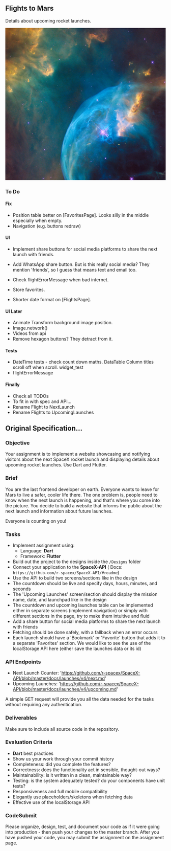 ## Flights to Mars

Details about upcoming rocket launches.

<img src="https://github.com/paulsump/mars_flights/blob/813c01c1b2326f937fc1e4d08a8c52add9d284f9/images/background.jpg" width="1248">

### To Do

#### Fix

- Position table better on [FavoritesPage]. Looks silly in the middle especially when empty.
- Navigation (e.g. buttons redraw)

#### UI

- Implement share buttons for social media platforms to share the next launch with friends.
- Add WhatsApp share button. But is this really social media? They mention 'friends', so I guess
  that means text and email too.

- Check flightErrorMessage when bad internet.
- Store favorites.
- Shorter date format on [FlightsPage].

#### UI Later

- Animate Transform background image position.
- Image.network()
- Videos from api
- Remove hexagon buttons? They detract from it.

#### Tests

- DateTime tests - check count down maths. DataTable Column titles scroll off when scroll.
  widget_test
- flightErrorMessage

#### Finally

- Check all TODOs
- To fit in with spec and API...
- Rename Flight to NextLaunch
- Rename Flights to UpcomingLaunches

## Original Specification...

### Objective

Your assignment is to implement a website showcasing and notifying visitors about the next SpaceX
rocket launch and displaying details about upcoming rocket launches. Use Dart and Flutter.

### Brief

You are the last frontend developer on earth. Everyone wants to leave for Mars to live a safer,
cooler life there. The one problem is, people need to know when the next launch is happening, and
that's where you come into the picture. You decide to build a website that informs the public about
the next launch and information about future launches.

Everyone is counting on you!

### Tasks

- Implement assignment using:
  - Language: **Dart**
  - Framework: **Flutter**
- Build out the project to the designs inside the `/Designs` folder
- Connect your application to the **SpaceX-API** (
  Docs: `https://github.com/r-spacex/SpaceX-API/#readme`)
- Use the API to build two screens/sections like in the design
- The countdown should be live and specify days, hours, minutes, and seconds
- The 'Upcoming Launches' screen/section should display the mission name, date, and launchpad like
  in the design
- The countdown and upcoming launches table can be implemented either in separate screens (implement
  navigation)
  or simply with different sections in the page, try to make them intuitive and fluid
- Add a share button for social media platforms to share the next launch with friends
- Fetching should be done safely, with a fallback when an error occurs
- Each launch should have a 'Bookmark' or 'Favorite' button that adds it to a separate 'Favorites'
  section. We would like to see the use of the localStorage API here (either save the launches data
  or its id)

### API Endpoints

- Next Launch Counter: 'https://github.com/r-spacex/SpaceX-API/blob/master/docs/launches/v4/next.md'
- Upcoming Launches: 'https://github.com/r-spacex/SpaceX-API/blob/master/docs/launches/v4/upcoming.md'

A simple GET request will provide you all the data needed for the tasks without requiring any
authentication.

### Deliverables

Make sure to include all source code in the repository.

### Evaluation Criteria

- **Dart** best practices
- Show us your work through your commit history
- Completeness: did you complete the features?
- Correctness: does the functionality act in sensible, thought-out ways?
- Maintainability: is it written in a clean, maintainable way?
- Testing: is the system adequately tested? do your components have unit tests?
- Responsiveness and full mobile compatibility
- Elegantly use placeholders/skeletons when fetching data
- Effective use of the localStorage API

### CodeSubmit

Please organize, design, test, and document your code as if it were going into production - then
push your changes to the master branch. After you have pushed your code, you may submit the
assignment on the assignment page.

